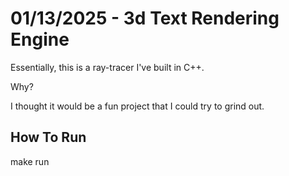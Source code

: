# 01/13/2025 - 3d Text Rendering Engine

Essentially, this is a ray-tracer I've built in C++.

Why?

I thought it would be a fun project that I could try to grind out.

## How To Run

make run
